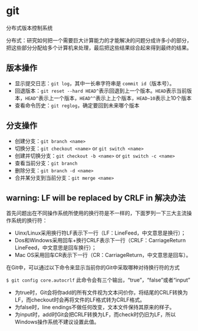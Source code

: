 # git
分布式版本控制系统

分布式：研究如何把一个需要巨大计算能力的才能解决的问题分成许多小的部分，把这些部分分配给多个计算机来处理，最后把这些结果综合起来得到最终的结果。

## 版本操作

- 显示提交日志：`git log`，其中一长串字符串是 `commit id`（版本号）。
- 回退版本：`git reset --hard HEAD^`表示回退到上一个版本。`HEAD`表示当前版本，`HEAD^`表示上一个版本，`HEAD^^`表示上上个版本，`HEAD~10`表示上10个版本
- 查看命令历史：`git reglog`，确定要回到未来哪个版本

## 分支操作
- 创建分支：`git branch <name>`
- 切换分支：`git checkout <name>` or `git switch <name>`
- 创建并切换分支：`git checkout -b <name>` or `git switch -c <name>`
- 查看当前分支：`git branch`
- 删除分支：`git branch -d <name>`
- 合并某分支到当前分支：`git merge <name>`

## warning: LF will be replaced by CRLF in 解决办法
首先问题出在不同操作系统所使用的换行符是不一样的，下面罗列一下三大主流操作系统的换行符：

- Uinx/Linux采用换行符LF表示下一行（LF：LineFeed，中文意思是换行）；
- Dos和Windows采用回车+换行CRLF表示下一行（CRLF：CarriageReturn LineFeed，中文意思是回车换行）；
- Mac OS采用回车CR表示下一行（CR：CarriageReturn，中文意思是回车）。

在Git中，可以通过以下命令来显示当前你的Git中采取哪种对待换行符的方式

`$ git config core.autocrlf`
此命令会有三个输出，“true”，“false”或者“input”

- 为true时，Git会将你add的所有文件视为文本问价你，将结尾的CRLF转换为LF，而checkout时会再将文件的LF格式转为CRLF格式。
- 为false时，line endings不做任何改变，文本文件保持其原来的样子。
- 为input时，add时Git会把CRLF转换为LF，而check时仍旧为LF，所以Windows操作系统不建议设置此值。